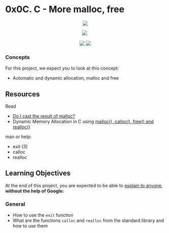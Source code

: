 # 0x0C. C - More malloc, free

<p align="center">
	<img src="https://media.geeksforgeeks.org/wp-content/cdn-uploads/gq/2015/05/Arrays.png"/>
</p>
<p align="center">
	<img src="https://media.geeksforgeeks.org/wp-content/cdn-uploads/Malloc-function-in-c.png"/>
	<img src=""/>
</p>
<p align="center">
	<img src="https://media.geeksforgeeks.org/wp-content/cdn-uploads/Free-function-in-c.png" />
	<img src="https://media.geeksforgeeks.org/wp-content/cdn-uploads/realloc-function-in-c.png" />
<p>

### Concepts

For this project, we expect you to look at this concept:
- Automatic and dynamic allocation, malloc and free

## Resources

Read
- [Do I cast the result of malloc?](https://stackoverflow.com/questions/605845/do-i-cast-the-result-of-malloc)
- Dynamic Memory Allocation in C using [malloc(), calloc(), free() and realloc()](https://www.geeksforgeeks.org/dynamic-memory-allocation-in-c-using-malloc-calloc-free-and-realloc/)

man or help:
- exit (3)
- calloc
- realloc

## Learning Objectives

At the end of this project, you are expected to be able to [explain to anyone](https://fs.blog/feynman-learning-technique/), **without the help of Google:**

### General

- How to use the `exit` function
- What are the functions `calloc` and `realloc` from the standard library and how to use them
